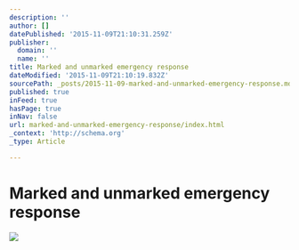 ```yaml
---
description: ''
author: []
datePublished: '2015-11-09T21:10:31.259Z'
publisher:
  domain: ''
  name: ''
title: Marked and unmarked emergency response
dateModified: '2015-11-09T21:10:19.832Z'
sourcePath: _posts/2015-11-09-marked-and-unmarked-emergency-response.md
published: true
inFeed: true
hasPage: true
inNav: false
url: marked-and-unmarked-emergency-response/index.html
_context: 'http://schema.org'
_type: Article

---
```

# Marked and unmarked emergency response
![](https://the-grid-user-content.s3-us-west-2.amazonaws.com/24a6858f-f174-4b3b-99af-4d6a04f88c77.png)